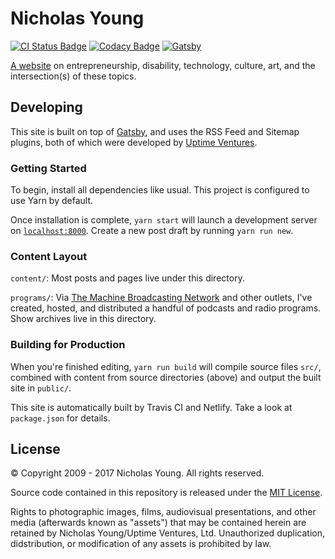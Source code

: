 # Nicholas Young

[![CI Status
Badge](https://travis-ci.org/nicholaswyoung/www.svg?branch=master)](https://travis-ci.org/nicholaswyoung/www)
[![Codacy Badge](https://api.codacy.com/project/badge/Grade/53a0d8dd65a1445db0005bb4bd0496fa)](https://www.codacy.com/app/nyoung/www_2?utm_source=github.com&amp;utm_medium=referral&amp;utm_content=nicholaswyoung/www&amp;utm_campaign=Badge_Grade)
[![Gatsby](https://img.shields.io/badge/powered_by-Gatsby-6a4e9a.svg)](https://www.gatsbyjs.org)

[A website](https://www.nicholaswyoung.com) on entrepreneurship, disability, technology, culture, art, and the intersection(s) of these topics.

## Developing

This site is built on top of [Gatsby](https://www.gatsbyjs.org), and uses the RSS Feed and Sitemap plugins, both of which were developed by [Uptime Ventures](https://uptime.ventures).

### Getting Started

To begin, install all dependencies like usual. This project is configured to use Yarn by default.

Once installation is complete, `yarn start` will launch a development server on [`localhost:8000`](http://localhost:8000). Create a new post draft by running `yarn run new`.

### Content Layout

`content/`: Most posts and pages live under this directory.

`programs/`: Via [The Machine Broadcasting Network](https://www.nicholaswyoung.com/topics/the-machine/) and other outlets, I've created, hosted, and distributed a handful of podcasts and radio programs. Show archives live in this directory.

### Building for Production

When you're finished editing, `yarn run build` will compile source files `src/`, combined with content from source directories (above) and output the built site in `public/`.

This site is automatically built by Travis CI and Netlify. Take a look at `package.json` for details.

## License

&copy; Copyright 2009 - 2017 Nicholas Young. All rights reserved.

Source code contained in this repository is released under the [MIT License](https://opensource.org/licenses/MIT).

Rights to photographic images, films, audiovisual presentations, and other media (afterwards known as "assets") that may be contained herein are retained by Nicholas Young/Uptime Ventures, Ltd. Unauthorized duplication, didstribution, or modification of any assets is prohibited by law.
